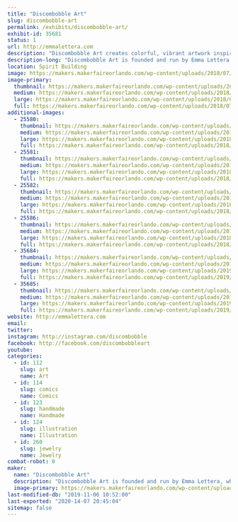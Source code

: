 ```yaml
---
title: "Discombobble Art"
slug: discombobble-art
permalink: /exhibits/discombobble-art/
exhibit-id: 35681
status: 1
url: http://emmalettera.com
description: "Discombobble Art creates colorful, vibrant artwork inspired by pop culture, fashion photography, and the fantasy genre. While primarily working with digital media and watercolor, Disombobble also experiments with various other materials that include gouache, resin casting, wire wrapping, and linoleum printing to create prints, jewelry, and apparel. "
description-long: "Discombobble Art is founded and run by Emma Lettera, who's background is primarily in graphic design. Using her design background, under the Discombobble brand, Emma creates colorful, vibrant artwork inspired by pop culture, fashion photography, and the fantasy genre. While she primarily works with digital media and watercolor, she also experiments with various other materials that include gouache, resin casting, wire wrapping, and linoleum printing to create prints, jewelry, and apparel. When exhibiting at events, Emma regularly sketches to demonstrate the use of different materials and drawing techniques for anyone who is curious and loves answering any questions about the creative field."
location: Spirit Building
image: https://makers.makerfaireorlando.com/wp-content/uploads/2018/07/logo-3-1024x1024.png
image-primary:
  thumbnail: https://makers.makerfaireorlando.com/wp-content/uploads/2018/07/logo-3-150x150.png
  medium: https://makers.makerfaireorlando.com/wp-content/uploads/2018/07/logo-3-300x300.png
  large: https://makers.makerfaireorlando.com/wp-content/uploads/2018/07/logo-3-1024x1024.png
  full: https://makers.makerfaireorlando.com/wp-content/uploads/2018/07/logo-3.png
additional-images:
  - 25580:
    thumbnail: https://makers.makerfaireorlando.com/wp-content/uploads/2018/07/tumblr_p6kqtfmYVK1ucwylvo1_1280-150x150.jpg
    medium: https://makers.makerfaireorlando.com/wp-content/uploads/2018/07/tumblr_p6kqtfmYVK1ucwylvo1_1280-240x300.jpg
    large: https://makers.makerfaireorlando.com/wp-content/uploads/2018/07/tumblr_p6kqtfmYVK1ucwylvo1_1280-819x1024.jpg
    full: https://makers.makerfaireorlando.com/wp-content/uploads/2018/07/tumblr_p6kqtfmYVK1ucwylvo1_1280.jpg
  - 25581:
    thumbnail: https://makers.makerfaireorlando.com/wp-content/uploads/2018/07/29027756_1889367051285730_6740760663502618624_o-150x150.jpg
    medium: https://makers.makerfaireorlando.com/wp-content/uploads/2018/07/29027756_1889367051285730_6740760663502618624_o-225x300.jpg
    large: https://makers.makerfaireorlando.com/wp-content/uploads/2018/07/29027756_1889367051285730_6740760663502618624_o-768x1024.jpg
    full: https://makers.makerfaireorlando.com/wp-content/uploads/2018/07/29027756_1889367051285730_6740760663502618624_o.jpg
  - 25582:
    thumbnail: https://makers.makerfaireorlando.com/wp-content/uploads/2018/07/31068952_1906278799594555_810825091737714688_o-150x150.jpg
    medium: https://makers.makerfaireorlando.com/wp-content/uploads/2018/07/31068952_1906278799594555_810825091737714688_o-300x300.jpg
    large: https://makers.makerfaireorlando.com/wp-content/uploads/2018/07/31068952_1906278799594555_810825091737714688_o-1024x1024.jpg
    full: https://makers.makerfaireorlando.com/wp-content/uploads/2018/07/31068952_1906278799594555_810825091737714688_o.jpg
  - 25586:
    thumbnail: https://makers.makerfaireorlando.com/wp-content/uploads/2018/07/22713272_1827574240798345_7750126142318694005_o-1-150x150.jpg
    medium: https://makers.makerfaireorlando.com/wp-content/uploads/2018/07/22713272_1827574240798345_7750126142318694005_o-1-300x300.jpg
    large: https://makers.makerfaireorlando.com/wp-content/uploads/2018/07/22713272_1827574240798345_7750126142318694005_o-1-1024x1024.jpg
    full: https://makers.makerfaireorlando.com/wp-content/uploads/2018/07/22713272_1827574240798345_7750126142318694005_o-1.jpg
  - 35684:
    thumbnail: https://makers.makerfaireorlando.com/wp-content/uploads/2019/08/samus-1-150x150.jpg
    medium: https://makers.makerfaireorlando.com/wp-content/uploads/2019/08/samus-1-236x300.jpg
    large: https://makers.makerfaireorlando.com/wp-content/uploads/2019/08/samus-1-805x1024.jpg
    full: https://makers.makerfaireorlando.com/wp-content/uploads/2019/08/samus-1.jpg
  - 35685:
    thumbnail: https://makers.makerfaireorlando.com/wp-content/uploads/2019/08/IMG_20190415_153738_307-150x150.jpg
    medium: https://makers.makerfaireorlando.com/wp-content/uploads/2019/08/IMG_20190415_153738_307-300x300.jpg
    large: https://makers.makerfaireorlando.com/wp-content/uploads/2019/08/IMG_20190415_153738_307-1024x1024.jpg
    full: https://makers.makerfaireorlando.com/wp-content/uploads/2019/08/IMG_20190415_153738_307.jpg
website: http://emmalettera.com
email: 
twitter: 
instagram: http://instagram.com/discombobble
facebook: http://facebook.com/discombobbleart
youtube: 
categories:
  - id: 112
    slug: art
    name: Art
  - id: 114
    slug: comics
    name: Comics
  - id: 123
    slug: handmade
    name: Handmade
  - id: 124
    slug: illustration
    name: Illustration
  - id: 260
    slug: jewelry
    name: Jewelry
combat-robot: 0
maker:
  name: "Discombobble Art"
  description: "Discombobble Art is founded and run by Emma Lettera, who's background is primarily in graphic design. Using her design background, under the Discombobble brand, Emma creates colorful, vibrant artwork inspired by pop culture, fashion photography, and the fantasy genre. While she primarily works with digital media and watercolor, she also experiments with various other materials that include gouache, resin casting, wire wrapping, and linoleum printing to create prints, jewelry, and apparel. "
  image-primary: https://makers.makerfaireorlando.com/wp-content/uploads/2018/07/logo-2-1024x1024.png
last-modified-db: "2019-11-06 10:52:00"
last-exported: "2020-14-07 20:45:04"
sitemap: false
---
```

